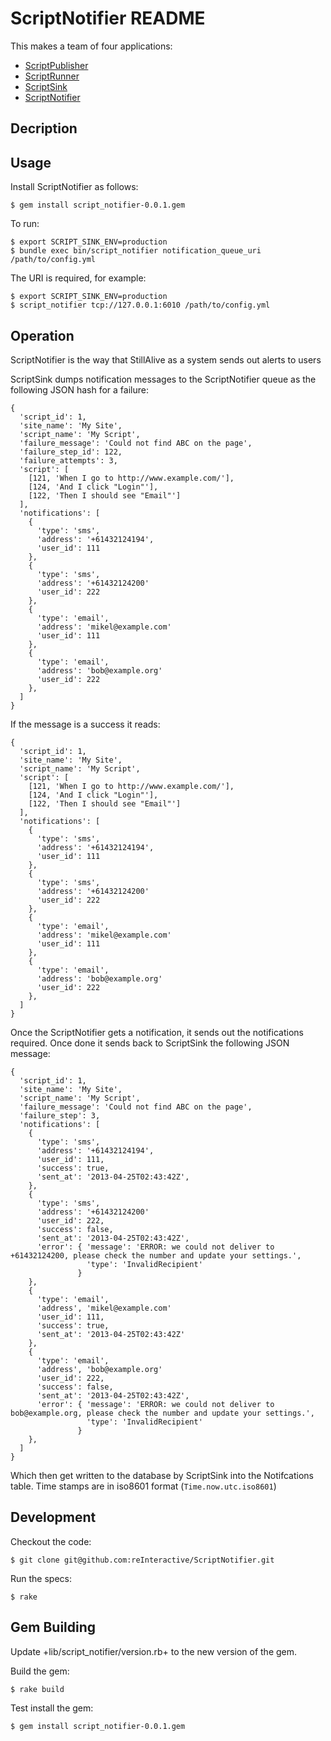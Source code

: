 ScriptNotifier README
=========================

This makes a team of four applications:

* [ScriptPublisher](https://github.com/reInteractive/ScriptPublisher)
* [ScriptRunner](https://github.com/reInteractive/ScriptRunner)
* [ScriptSink](https://github.com/reInteractive/ScriptSink)
* [ScriptNotifier](https://github.com/reInteractive/ScriptNotifier)

Decription
--------------------------

Usage
--------------------------

Install ScriptNotifier as follows:

    $ gem install script_notifier-0.0.1.gem

To run:

    $ export SCRIPT_SINK_ENV=production
    $ bundle exec bin/script_notifier notification_queue_uri /path/to/config.yml

The URI is required, for example:

    $ export SCRIPT_SINK_ENV=production
    $ script_notifier tcp://127.0.0.1:6010 /path/to/config.yml


Operation
--------------------------

ScriptNotifier is the way that StillAlive as a system sends out alerts to users

ScriptSink dumps notification messages to the ScriptNotifier queue as the following JSON hash for a failure:

    {
      'script_id': 1,
      'site_name': 'My Site',
      'script_name': 'My Script',
      'failure_message': 'Could not find ABC on the page',
      'failure_step_id': 122,
      'failure_attempts': 3,
      'script': [
        [121, 'When I go to http://www.example.com/'],
        [124, 'And I click "Login"'],
        [122, 'Then I should see "Email"']
      ],
      'notifications': [
        {
          'type': 'sms',
          'address': '+61432124194',
          'user_id': 111
        },
        {
          'type': 'sms',
          'address': '+61432124200'
          'user_id': 222
        },
        {
          'type': 'email',
          'address': 'mikel@example.com'
          'user_id': 111
        },
        {
          'type': 'email',
          'address': 'bob@example.org'
          'user_id': 222
        },
      ]
    }

If the message is a success it reads:

    {
      'script_id': 1,
      'site_name': 'My Site',
      'script_name': 'My Script',
      'script': [
        [121, 'When I go to http://www.example.com/'],
        [124, 'And I click "Login"'],
        [122, 'Then I should see "Email"']
      ],
      'notifications': [
        {
          'type': 'sms',
          'address': '+61432124194',
          'user_id': 111
        },
        {
          'type': 'sms',
          'address': '+61432124200'
          'user_id': 222
        },
        {
          'type': 'email',
          'address': 'mikel@example.com'
          'user_id': 111
        },
        {
          'type': 'email',
          'address': 'bob@example.org'
          'user_id': 222
        },
      ]
    }

Once the ScriptNotifier gets a notification, it sends out the notifications required.  Once done it
sends back to ScriptSink the following JSON message:

    {
      'script_id': 1,
      'site_name': 'My Site',
      'script_name': 'My Script',
      'failure_message': 'Could not find ABC on the page',
      'failure_step': 3,
      'notifications': [
        {
          'type': 'sms',
          'address': '+61432124194',
          'user_id': 111,
          'success': true,
          'sent_at': '2013-04-25T02:43:42Z',
        },
        {
          'type': 'sms',
          'address': '+61432124200'
          'user_id': 222,
          'success': false,
          'sent_at': '2013-04-25T02:43:42Z',
          'error': { 'message': 'ERROR: we could not deliver to +61432124200, please check the number and update your settings.',
                     'type': 'InvalidRecipient'
                   }
        },
        {
          'type': 'email',
          'address', 'mikel@example.com'
          'user_id': 111,
          'success': true,
          'sent_at': '2013-04-25T02:43:42Z'
        },
        {
          'type': 'email',
          'address', 'bob@example.org'
          'user_id': 222,
          'success': false,
          'sent_at': '2013-04-25T02:43:42Z',
          'error': { 'message': 'ERROR: we could not deliver to bob@example.org, please check the number and update your settings.',
                     'type': 'InvalidRecipient'
                   }
        },
      ]
    }

Which then get written to the database by ScriptSink into the Notifcations table.  Time stamps are in iso8601 format (`Time.now.utc.iso8601`)


Development
-------------------------

Checkout the code:

    $ git clone git@github.com:reInteractive/ScriptNotifier.git

Run the specs:

    $ rake

Gem Building
--------------------------

Update +lib/script_notifier/version.rb+ to the new version of the gem.

Build the gem:

    $ rake build

Test install the gem:

    $ gem install script_notifier-0.0.1.gem
